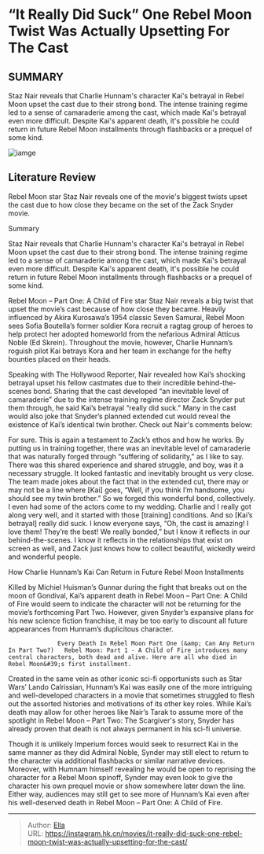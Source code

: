 # “It Really Did Suck” One Rebel Moon Twist Was Actually Upsetting For The Cast


## SUMMARY 



  Staz Nair reveals that Charlie Hunnam&#39;s character Kai&#39;s betrayal in Rebel Moon upset the cast due to their strong bond.   The intense training regime led to a sense of camaraderie among the cast, which made Kai&#39;s betrayal even more difficult.   Despite Kai&#39;s apparent death, it&#39;s possible he could return in future Rebel Moon installments through flashbacks or a prequel of some kind.  

![iamge](https://static1.srcdn.com/wordpress/wp-content/uploads/2024/01/rebel-moon.jpg)

## Literature Review

Rebel Moon star Staz Nair reveals one of the movie&#39;s biggest twists upset the cast due to how close they became on the set of the Zack Snyder movie.





Summary

  Staz Nair reveals that Charlie Hunnam&#39;s character Kai&#39;s betrayal in Rebel Moon upset the cast due to their strong bond.   The intense training regime led to a sense of camaraderie among the cast, which made Kai&#39;s betrayal even more difficult.   Despite Kai&#39;s apparent death, it&#39;s possible he could return in future Rebel Moon installments through flashbacks or a prequel of some kind.  







Rebel Moon – Part One: A Child of Fire star Staz Nair reveals a big twist that upset the movie’s cast because of how close they became. Heavily influenced by Akira Kurosawa’s 1954 classic Seven Samurai, Rebel Moon sees Sofia Boutella’s former soldier Kora recruit a ragtag group of heroes to help protect her adopted homeworld from the nefarious Admiral Atticus Noble (Ed Skrein). Throughout the movie, however, Charlie Hunnam’s roguish pilot Kai betrays Kora and her team in exchange for the hefty bounties placed on their heads.

Speaking with The Hollywood Reporter, Nair revealed how Kai’s shocking betrayal upset his fellow castmates due to their incredible behind-the-scenes bond. Sharing that the cast developed “an inevitable level of camaraderie” due to the intense training regime director Zack Snyder put them through, he said Kai’s betrayal “really did suck.” Many in the cast would also joke that Snyder’s planned extended cut would reveal the existence of Kai’s identical twin brother. Check out Nair&#39;s comments below:





For sure. This is again a testament to Zack’s ethos and how he works. By putting us in training together, there was an inevitable level of camaraderie that was naturally forged through “suffering of solidarity,” as I like to say. There was this shared experience and shared struggle, and boy, was it a necessary struggle. It looked fantastic and inevitably brought us very close. The team made jokes about the fact that in the extended cut, there may or may not be a line where [Kai] goes, “Well, if you think I’m handsome, you should see my twin brother.” So we forged this wonderful bond, collectively. I even had some of the actors come to my wedding. Charlie and I really got along very well, and it started with those [training] conditions. And so [Kai’s betrayal] really did suck. I know everyone says, “Oh, the cast is amazing! I love them! They’re the best! We really bonded,” but I know it reflects in our behind-the-scenes. I know it reflects in the relationships that exist on screen as well, and Zack just knows how to collect beautiful, wickedly weird and wonderful people.






 How Charlie Hunnam’s Kai Can Return in Future Rebel Moon Installments 
          

Killed by Michiel Huisman’s Gunnar during the fight that breaks out on the moon of Gondival, Kai’s apparent death in Rebel Moon – Part One: A Child of Fire would seem to indicate the character will not be returning for the movie’s forthcoming Part Two. However, given Snyder’s expansive plans for his new science fiction franchise, it may be too early to discount all future appearances from Hunnam’s duplicitous character.

                  Every Death In Rebel Moon Part One (&amp; Can Any Return In Part Two?)   Rebel Moon: Part 1 - A Child of Fire introduces many central characters, both dead and alive. Here are all who died in Rebel Moon&#39;s first installment.   

Created in the same vein as other iconic sci-fi opportunists such as Star Wars’ Lando Calrissian, Hunnam’s Kai was easily one of the more intriguing and well-developed characters in a movie that sometimes struggled to flesh out the assorted histories and motivations of its other key roles. While Kai’s death may allow for other heroes like Nair’s Tarak to assume more of the spotlight in Rebel Moon – Part Two: The Scargiver&#39;s story, Snyder has already proven that death is not always permanent in his sci-fi universe.




Though it is unlikely Imperium forces would seek to resurrect Kai in the same manner as they did Admiral Noble, Synder may still elect to return to the character via additional flashbacks or similar narrative devices. Moreover, with Humnam himself revealing he would be open to reprising the character for a Rebel Moon spinoff, Synder may even look to give the character his own prequel movie or show somewhere later down the line. Either way, audiences may still get to see more of Hunnam’s Kai even after his well-deserved death in Rebel Moon – Part One: A Child of Fire.



---

> Author: [Ella](https://instagram.hk.cn/)  
> URL: https://instagram.hk.cn/movies/it-really-did-suck-one-rebel-moon-twist-was-actually-upsetting-for-the-cast/  

